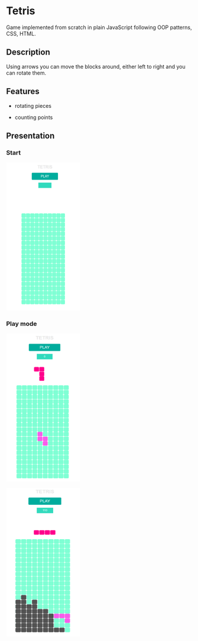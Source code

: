 # Tetris

Game implemented from scratch in plain JavaScript following OOP patterns, CSS, HTML.

## Description

Using arrows you can move the blocks around, either left to right and you can rotate them.

## Features

- rotating pieces

- counting points

## Presentation

### Start

<img src="pictures/tetris1.PNG"
     alt="Start"
     style="width: 200px; height: 400px"/>

### Play mode

<img src="pictures/tetris2.PNG"
     alt="Play mode"
    style="width: 200px; height: 400px"/>


<img src="pictures/tetris3.PNG"
     alt="Play mode"
    style="width: 200px; height: 400px"/>

